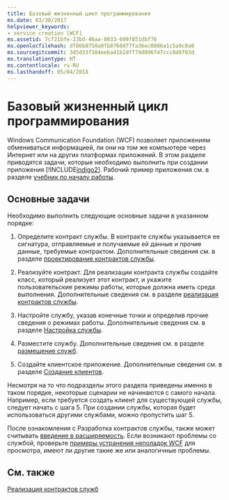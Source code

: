 ```yaml
---
title: Базовый жизненный цикл программирования
ms.date: 03/30/2017
helpviewer_keywords:
- service creation [WCF]
ms.assetid: 7cf21bfe-23bd-46aa-8033-609f851dbf76
ms.openlocfilehash: df86b0750a0fb8760d77fa36ec0806a1c5a9c0a0
ms.sourcegitcommit: 3d5d33f384eeba41b2dff79d096f47ccc8d8f03d
ms.translationtype: HT
ms.contentlocale: ru-RU
ms.lasthandoff: 05/04/2018
---
```

# <a name="basic-programming-lifecycle"></a>Базовый жизненный цикл программирования
Windows Communication Foundation (WCF) позволяет приложениям обмениваться информацией, ли они на том же компьютере через Интернет или на других платформах приложений. В этом разделе приводятся задачи, которые необходимо выполнить при создании приложения [!INCLUDE[indigo2](../../../includes/indigo2-md.md)]. Рабочий пример приложения см. в разделе [учебник по началу работы](../../../docs/framework/wcf/getting-started-tutorial.md).  
  
## <a name="the-basic-tasks"></a>Основные задачи  
 Необходимо выполнить следующие основные задачи в указанном порядке:  
  
1.  Определите контракт службы. В контракте службы указывается ее сигнатура, отправляемые и получаемые ей данные и прочие данные, требуемые контрактом. Дополнительные сведения см. в разделе [проектирование контрактов службы](../../../docs/framework/wcf/designing-service-contracts.md).  
  
2.  Реализуйте контракт. Для реализации контракта службы создайте класс, который реализует этот контракт, и укажите пользовательские режимы работы, которые должна иметь среда выполнения. Дополнительные сведения см. в разделе [реализация контрактов службы](../../../docs/framework/wcf/implementing-service-contracts.md).  
  
3.  Настройте службу, указав конечные точки и определив прочие сведения о режимах работы. Дополнительные сведения см. в разделе [Настройка службы](../../../docs/framework/wcf/configuring-services.md).  
  
4.  Разместите службу. Дополнительные сведения см. в разделе [размещение служб](../../../docs/framework/wcf/hosting-services.md).  
  
5.  Создайте клиентское приложение. Дополнительные сведения см. в разделе [Создание клиентов](../../../docs/framework/wcf/building-clients.md).  
  
 Несмотря на то что подразделы этого раздела приведены именно в таком порядке, некоторые сценарии не начинаются с самого начала. Например, если требуется создать клиент для существующей службы, следует начать с шага 5. При создании службы, которая будет использоваться другими службами, можно пропустить шаг 5.  
  
 После ознакомления с Разработка контрактов службы, также может считывать [введение в расширяемость](../../../docs/framework/wcf/introduction-to-extensibility.md). Если возникают проблемы со службой, проверьте [примеры устранения неполадок WCF](../../../docs/framework/wcf/wcf-troubleshooting-quickstart.md) для просмотра, имеют ли другие такие же или аналогичные проблемы.  
  
## <a name="see-also"></a>См. также  
 [Реализация контрактов служб](../../../docs/framework/wcf/implementing-service-contracts.md)
